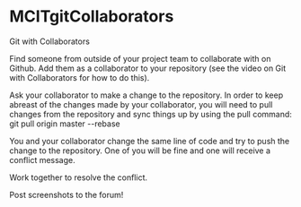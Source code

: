 # MCITgitCollaborators
Git with Collaborators

Find someone from outside of your project team to collaborate with on Github. 
Add them as a collaborator to your repository (see the video on Git with Collaborators for how to do this).

Ask your collaborator to make a change to the repository.
In order to keep abreast of the changes made by your collaborator, 
you will need to pull changes from the repository and sync things up 
by using the pull command: git pull origin master --rebase

You and your collaborator change the same line of code and 
try to push the change to the repository. 
One of you will be fine and one will receive a conflict message.

Work together to resolve the conflict.

Post screenshots to the forum!
